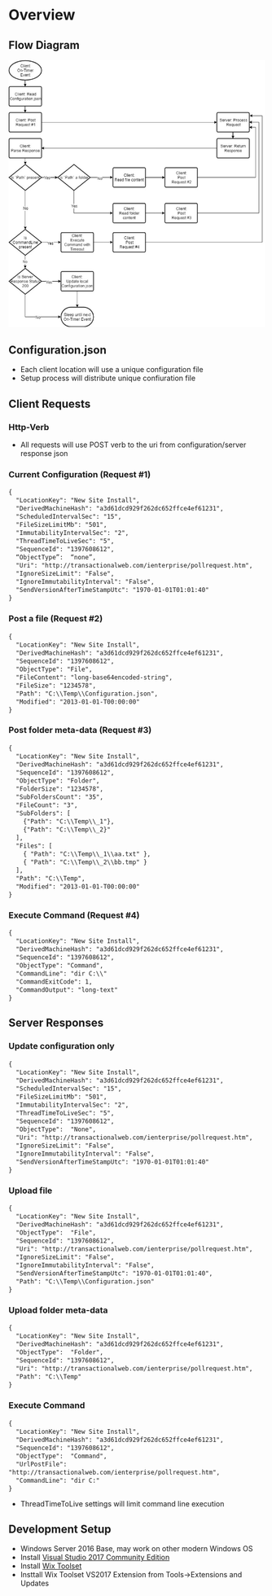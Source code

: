 # Overview

## Flow Diagram

![](./media/Flow.jpg)

## Configuration.json

* Each client location will use a unique configuration file
* Setup process will distribute unique confiuration file

## Client Requests

### Http-Verb

* All requests will use POST verb to the uri from configuration/server response json


### Current Configuration (Request #1)

```
{
  "LocationKey": "New Site Install",
  "DerivedMachineHash": "a3d61dcd929f262dc652ffce4ef61231",
  "ScheduledIntervalSec": "15",
  "FileSizeLimitMb": "501",
  "ImmutabilityIntervalSec": "2",
  "ThreadTimeToLiveSec": "5",
  "SequenceId": "1397608612",
  “ObjectType”:  “none”,
  "Uri": "http://transactionalweb.com/ienterprise/pollrequest.htm",
  "IgnoreSizeLimit": "False",
  "IgnoreImmutabilityInterval": "False",
  "SendVersionAfterTimeStampUtc": "1970-01-01T01:01:40"
}
```

### Post a file (Request #2)

```
{
  "LocationKey": "New Site Install",
  "DerivedMachineHash": "a3d61dcd929f262dc652ffce4ef61231",
  "SequenceId": "1397608612",
  "ObjectType": "File",
  "FileContent": "long-base64encoded-string",
  "FileSize": "1234578",
  "Path": "C:\\Temp\\Configuration.json",
  "Modified": "2013-01-01-T00:00:00"
}
```

### Post folder meta-data (Request #3)

```
{
  "LocationKey": "New Site Install",
  "DerivedMachineHash": "a3d61dcd929f262dc652ffce4ef61231",
  "SequenceId": "1397608612",
  "ObjectType": "Folder",
  "FolderSize": "1234578",
  "SubFoldersCount": "35",
  "FileCount": "3",
  "SubFolders": [
    {"Path": "C:\\Temp\\_1"},
    {"Path": "C:\\Temp\\_2}"
  ],
  "Files": [
    { "Path": "C:\\Temp\\_1\\aa.txt" },
    { "Path": "C:\\Temp\\_2\\bb.tmp" }
  ],
  "Path": "C:\\Temp",
  "Modified": "2013-01-01-T00:00:00"
}
```

### Execute Command (Request #4)

```
{
  "LocationKey": "New Site Install",
  "DerivedMachineHash": "a3d61dcd929f262dc652ffce4ef61231",
  "SequenceId": "1397608612",
  "ObjectType": "Command",
  "CommandLine": "dir C:\\"
  "CommandExitCode": 1,
  "CommandOutput": "long-text"
}
```

## Server Responses

### Update configuration only

```
{
  "LocationKey": "New Site Install",
  "DerivedMachineHash": "a3d61dcd929f262dc652ffce4ef61231",
  "ScheduledIntervalSec": "15",
  "FileSizeLimitMb": "501",
  "ImmutabilityIntervalSec": "2",
  "ThreadTimeToLiveSec": "5",
  "SequenceId": "1397608612",
  "ObjectType":  "None",
  "Uri": "http://transactionalweb.com/ienterprise/pollrequest.htm",
  "IgnoreSizeLimit": "False",
  "IgnoreImmutabilityInterval": "False",
  "SendVersionAfterTimeStampUtc": "1970-01-01T01:01:40"
}
```

### Upload file

```
{
  "LocationKey": "New Site Install",
  "DerivedMachineHash": "a3d61dcd929f262dc652ffce4ef61231",
  "ObjectType":  "File",
  "SequenceId": "1397608612",
  "Uri": "http://transactionalweb.com/ienterprise/pollrequest.htm",
  "IgnoreSizeLimit": "False",
  "IgnoreImmutabilityInterval": "False",
  "SendVersionAfterTimeStampUtc": "1970-01-01T01:01:40",
  "Path": "C:\\Temp\\Configuration.json"
}
```

### Upload folder meta-data

```
{
  "LocationKey": "New Site Install",
  "DerivedMachineHash": "a3d61dcd929f262dc652ffce4ef61231",
  "ObjectType":  "Folder",
  "SequenceId": "1397608612",
  "Uri": "http://transactionalweb.com/ienterprise/pollrequest.htm",
  "Path": "C:\\Temp"
}
```

### Execute Command
```
{
  "LocationKey": "New Site Install",
  "DerivedMachineHash": "a3d61dcd929f262dc652ffce4ef61231",
  "SequenceId": "1397608612",
  "ObjectType":  "Command",
  "UrlPostFile": "http://transactionalweb.com/ienterprise/pollrequest.htm",
  "CommandLine": "dir C:"
}
```
* ThreadTimeToLive settings will limit command line execution


## Development Setup

* Windows Server 2016 Base, may work on other modern Windows OS
* Install [Visual Studio 2017 Community Edition](https://visualstudio.microsoft.com/downloads/)
* Install [Wix Toolset](http://wixtoolset.org/releases/)
* Insttall Wix Toolset VS2017 Extension from Tools->Extensions and Updates
